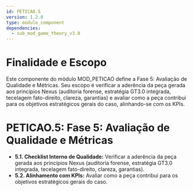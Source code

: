 ```yaml
---
id: PETICAO.5
version: 1.2.0
type: module_component
dependencies:
  - sub_mod_game_theory_v3.0
---
```


# Finalidade e Escopo

Este componente do módulo MOD_PETICAO define a Fase 5: Avaliação de Qualidade e Métricas. Seu escopo é verificar a aderência da peça gerada aos princípios Nexus (auditoria forense, estratégia GT3.0 integrada, tecelagem fato-direito, clareza, garantias) e avaliar como a peça contribui para os objetivos estratégicos gerais do caso, alinhando-se com os KPIs.

# PETICAO.5: Fase 5: Avaliação de Qualidade e Métricas

- **5.1. Checklist Interno de Qualidade:** Verificar a aderência da peça gerada aos princípios Nexus (auditoria forense, estratégia GT3.0 integrada, tecelagem fato-direito, clareza, garantias).
- **5.2. Alinhamento com KPIs:** Avaliar como a peça contribui para os objetivos estratégicos gerais do caso.
